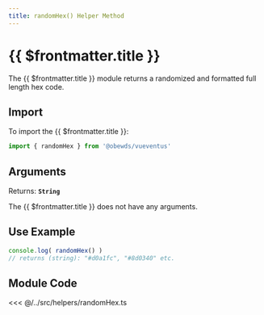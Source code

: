 ```yaml
---
title: randomHex() Helper Method
---
```



<script setup>
    import DocsPackageVersion from '../../../src/views/compos/DocsPackageVersion.vue'
</script>



# {{ $frontmatter.title }}

The {{ $frontmatter.title }} module returns a randomized and formatted full length hex code.








## Import

To import the {{ $frontmatter.title }}:

```javascript
import { randomHex } from '@obewds/vueventus'
```








## Arguments

Returns: **`String`**  

The {{ $frontmatter.title }} does not have any arguments.






## Use Example

```javascript
console.log( randomHex() )
// returns (string): "#d0a1fc", "#8d0340" etc.
```











## Module Code

<<< @/../src/helpers/randomHex.ts






<DocsPackageVersion/>
